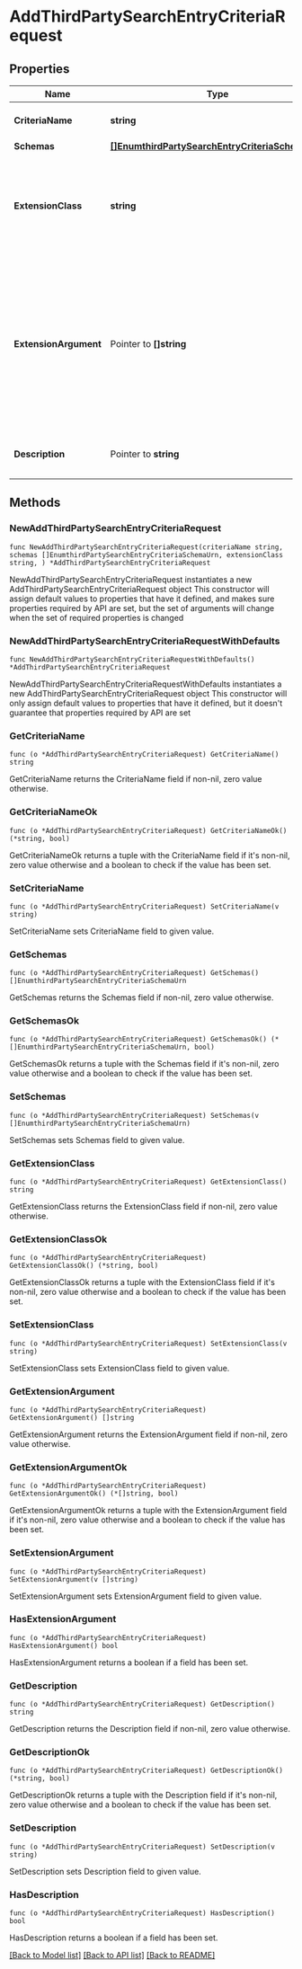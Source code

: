 # AddThirdPartySearchEntryCriteriaRequest

## Properties

Name | Type | Description | Notes
------------ | ------------- | ------------- | -------------
**CriteriaName** | **string** | Name of the new Search Entry Criteria | 
**Schemas** | [**[]EnumthirdPartySearchEntryCriteriaSchemaUrn**](EnumthirdPartySearchEntryCriteriaSchemaUrn.md) |  | 
**ExtensionClass** | **string** | The fully-qualified name of the Java class providing the logic for the Third Party Search Entry Criteria. | 
**ExtensionArgument** | Pointer to **[]string** | The set of arguments used to customize the behavior for the Third Party Search Entry Criteria. Each configuration property should be given in the form &#39;name&#x3D;value&#39;. | [optional] 
**Description** | Pointer to **string** | A description for this Search Entry Criteria | [optional] 

## Methods

### NewAddThirdPartySearchEntryCriteriaRequest

`func NewAddThirdPartySearchEntryCriteriaRequest(criteriaName string, schemas []EnumthirdPartySearchEntryCriteriaSchemaUrn, extensionClass string, ) *AddThirdPartySearchEntryCriteriaRequest`

NewAddThirdPartySearchEntryCriteriaRequest instantiates a new AddThirdPartySearchEntryCriteriaRequest object
This constructor will assign default values to properties that have it defined,
and makes sure properties required by API are set, but the set of arguments
will change when the set of required properties is changed

### NewAddThirdPartySearchEntryCriteriaRequestWithDefaults

`func NewAddThirdPartySearchEntryCriteriaRequestWithDefaults() *AddThirdPartySearchEntryCriteriaRequest`

NewAddThirdPartySearchEntryCriteriaRequestWithDefaults instantiates a new AddThirdPartySearchEntryCriteriaRequest object
This constructor will only assign default values to properties that have it defined,
but it doesn't guarantee that properties required by API are set

### GetCriteriaName

`func (o *AddThirdPartySearchEntryCriteriaRequest) GetCriteriaName() string`

GetCriteriaName returns the CriteriaName field if non-nil, zero value otherwise.

### GetCriteriaNameOk

`func (o *AddThirdPartySearchEntryCriteriaRequest) GetCriteriaNameOk() (*string, bool)`

GetCriteriaNameOk returns a tuple with the CriteriaName field if it's non-nil, zero value otherwise
and a boolean to check if the value has been set.

### SetCriteriaName

`func (o *AddThirdPartySearchEntryCriteriaRequest) SetCriteriaName(v string)`

SetCriteriaName sets CriteriaName field to given value.


### GetSchemas

`func (o *AddThirdPartySearchEntryCriteriaRequest) GetSchemas() []EnumthirdPartySearchEntryCriteriaSchemaUrn`

GetSchemas returns the Schemas field if non-nil, zero value otherwise.

### GetSchemasOk

`func (o *AddThirdPartySearchEntryCriteriaRequest) GetSchemasOk() (*[]EnumthirdPartySearchEntryCriteriaSchemaUrn, bool)`

GetSchemasOk returns a tuple with the Schemas field if it's non-nil, zero value otherwise
and a boolean to check if the value has been set.

### SetSchemas

`func (o *AddThirdPartySearchEntryCriteriaRequest) SetSchemas(v []EnumthirdPartySearchEntryCriteriaSchemaUrn)`

SetSchemas sets Schemas field to given value.


### GetExtensionClass

`func (o *AddThirdPartySearchEntryCriteriaRequest) GetExtensionClass() string`

GetExtensionClass returns the ExtensionClass field if non-nil, zero value otherwise.

### GetExtensionClassOk

`func (o *AddThirdPartySearchEntryCriteriaRequest) GetExtensionClassOk() (*string, bool)`

GetExtensionClassOk returns a tuple with the ExtensionClass field if it's non-nil, zero value otherwise
and a boolean to check if the value has been set.

### SetExtensionClass

`func (o *AddThirdPartySearchEntryCriteriaRequest) SetExtensionClass(v string)`

SetExtensionClass sets ExtensionClass field to given value.


### GetExtensionArgument

`func (o *AddThirdPartySearchEntryCriteriaRequest) GetExtensionArgument() []string`

GetExtensionArgument returns the ExtensionArgument field if non-nil, zero value otherwise.

### GetExtensionArgumentOk

`func (o *AddThirdPartySearchEntryCriteriaRequest) GetExtensionArgumentOk() (*[]string, bool)`

GetExtensionArgumentOk returns a tuple with the ExtensionArgument field if it's non-nil, zero value otherwise
and a boolean to check if the value has been set.

### SetExtensionArgument

`func (o *AddThirdPartySearchEntryCriteriaRequest) SetExtensionArgument(v []string)`

SetExtensionArgument sets ExtensionArgument field to given value.

### HasExtensionArgument

`func (o *AddThirdPartySearchEntryCriteriaRequest) HasExtensionArgument() bool`

HasExtensionArgument returns a boolean if a field has been set.

### GetDescription

`func (o *AddThirdPartySearchEntryCriteriaRequest) GetDescription() string`

GetDescription returns the Description field if non-nil, zero value otherwise.

### GetDescriptionOk

`func (o *AddThirdPartySearchEntryCriteriaRequest) GetDescriptionOk() (*string, bool)`

GetDescriptionOk returns a tuple with the Description field if it's non-nil, zero value otherwise
and a boolean to check if the value has been set.

### SetDescription

`func (o *AddThirdPartySearchEntryCriteriaRequest) SetDescription(v string)`

SetDescription sets Description field to given value.

### HasDescription

`func (o *AddThirdPartySearchEntryCriteriaRequest) HasDescription() bool`

HasDescription returns a boolean if a field has been set.


[[Back to Model list]](../README.md#documentation-for-models) [[Back to API list]](../README.md#documentation-for-api-endpoints) [[Back to README]](../README.md)


